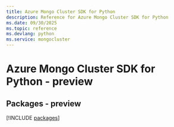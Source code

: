 ```yaml
---
title: Azure Mongo Cluster SDK for Python
description: Reference for Azure Mongo Cluster SDK for Python
ms.date: 09/30/2025
ms.topic: reference
ms.devlang: python
ms.service: mongocluster
---
```

# Azure Mongo Cluster SDK for Python - preview
## Packages - preview
[!INCLUDE [packages](mongo-cluster-index.md)]